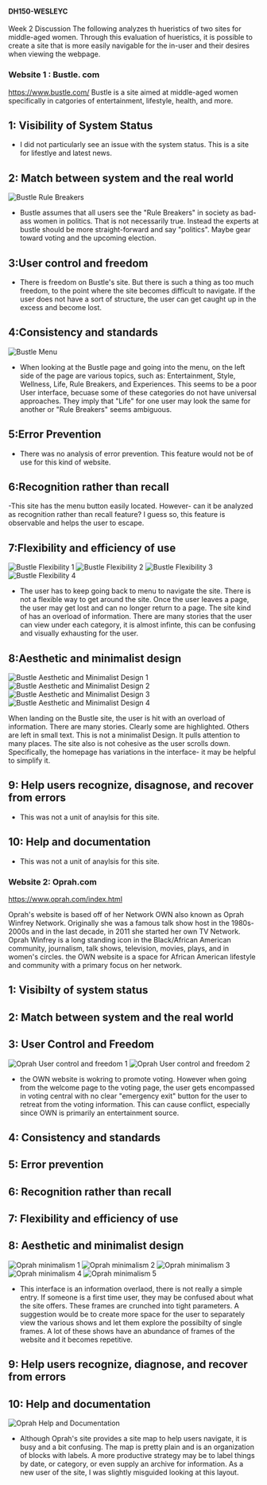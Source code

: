 #### DH150-WESLEYC
Week 2 Discussion
The following analyzes th hueristics of two sites for middle-aged women. 
Through this evaluation of hueristics, it is possible to create a site that is more easily navigable for the in-user and their desires when viewing the webpage. 

### Website 1 : Bustle. com
https://www.bustle.com/
Bustle is a site aimed at middle-aged women specifically in catgories of entertainment, lifestyle, health, and more. 

## 1: Visibility of System Status

- I did not particularly see an issue with the system status. This is a site for lifestlye and latest news.

## 2: Match between system and the real world

![Bustle Rule Breakers](https://github.com/wesleybleu/DH150-WESLEYC/blob/main/bustle-rulebreakers.png)

- Bustle assumes that all users see the "Rule Breakers" in society as bad-ass women in politics. That is not necessarily true. Instead the experts at bustle should be more straight-forward and say "politics". Maybe gear toward voting and the upcoming election. 

## 3:User control and freedom

- There is freedom on Bustle's site. But there is such a thing as too much freedom, to the point where the site becomes difficult to navigate. If the user does not have a sort of structure, the user can get caught up in the excess and become lost.

## 4:Consistency and standards

![Bustle Menu](https://github.com/wesleybleu/DH150-WESLEYC/blob/main/Bustle_systemandrealworld.png)

- When looking at the Bustle page and going into the menu, on the left side of the page are various topics, such as: Entertainment, Style, Wellness, Life, Rule Breakers, and Experiences. This seems to be a poor User interface, becuase some of these categories do not have universal approaches. They imply that "Life" for one user may look the same for another or "Rule Breakers" seems ambiguous. 

## 5:Error Prevention

- There was no analysis of error prevention. This feature would not be of use for this kind of website.

## 6:Recognition rather than recall

-This site has the menu button easily located. However- can it be analyzed as recognition rather than recall feature? I guess so, this feature is observable and helps the user to escape.

## 7:Flexibility and efficiency of use

![Bustle Flexibility 1](https://github.com/wesleybleu/DH150-WESLEYC/blob/main/flex_01.png) 
![Bustle Flexibility 2](https://github.com/wesleybleu/DH150-WESLEYC/blob/main/flex_02.png)
![Bustle Flexibility 3](https://github.com/wesleybleu/DH150-WESLEYC/blob/main/flex_03.png)
![Bustle Flexibility 4](https://github.com/wesleybleu/DH150-WESLEYC/blob/main/flex_04.png)

- The user has to keep going back to menu to navigate the site. There is not a flexible way to get around the site. Once the user leaves a page, the user may get lost and can no longer return to a page. The site kind of has an overload of information. There are many stories that the user can view under each category, it is almost infinte, this can be confusing and visually exhausting for the user. 

## 8:Aesthetic and minimalist design

![Bustle Aesthetic and Minimalist Design 1](https://github.com/wesleybleu/DH150-WESLEYC/blob/main/a%26m01.png)
![Bustle Aesthetic and Minimalist Design 2](https://github.com/wesleybleu/DH150-WESLEYC/blob/main/a%26m02.png)
![Bustle Aesthetic and Minimalist Design 3](https://github.com/wesleybleu/DH150-WESLEYC/blob/main/a%26m03.png)
![Bustle Aesthetic and Minimalist Design 4](https://github.com/wesleybleu/DH150-WESLEYC/blob/main/a%26m04.png)

When landing on the Bustle site, the user is hit with an overload of information. There are many stories. Clearly some are highlighted. Others are left in small text. This is not a minimalist Design. It pulls attention to many places. The site also is not cohesive as the user scrolls down. Specifically, the homepage has variations in the interface- it may be helpful to simplify it.

## 9: Help users recognize, disagnose, and recover from errors

- This was not a unit of anaylsis for this site.

## 10: Help and documentation

- This was not a unit of anaylsis for this site.


### Website 2: Oprah.com
https://www.oprah.com/index.html

Oprah's website is based off of her Network OWN also known as Oprah Winfrey Network. Originally she was a famous talk show host in the 1980s- 2000s and in the last decade, in 2011 she started her own TV Network. Oprah Winfrey is a long standing icon in the Black/African American community, journalism, talk shows, television, movies, plays, and in women's circles. the OWN website is a space for African American lifestyle and community with a primary focus on her network.

## 1: Visibilty of system status
## 2: Match between system and the real world
## 3: User Control and Freedom
![Oprah User control and freedom 1](https://github.com/wesleybleu/DH150-WESLEYC/blob/main/Oprah_usercontrol1.png)
![Oprah User control and freedom 2](https://github.com/wesleybleu/DH150-WESLEYC/blob/main/Oprah_usercontrol2.png)

- the OWN website is wokring to promote voting. However when going from the welcome page to the voting page, the user gets encompassed in voting central with no clear "emergency exit" button for the user to retreat from the voting information. This can cause conflict, especially since OWN is primarily an entertainment source.

## 4: Consistency and standards
## 5: Error prevention
## 6: Recognition rather than recall
## 7: Flexibility and efficiency of use
## 8: Aesthetic and minimalist design
![Oprah minimalism 1](https://github.com/wesleybleu/DH150-WESLEYC/blob/main/O_minimalist1.png)
![Oprah minimalism 2](https://github.com/wesleybleu/DH150-WESLEYC/blob/main/O_minimalist2.png)
![Oprah minimalism 3](https://github.com/wesleybleu/DH150-WESLEYC/blob/main/O_minimalist3.png)
![Oprah minimalism 4](https://github.com/wesleybleu/DH150-WESLEYC/blob/main/O_minimalist4.png)
![Oprah minimalism 5](https://github.com/wesleybleu/DH150-WESLEYC/blob/main/O_minimalist5.png)

- This interface is an information overlaod, there is not really a simple entry. If someone is a first time user, they may be confused about what the site offers. These frames are crunched into tight parameters. A suggestion would be to create more space for the user to separately view the various shows and let them explore the possibilty of single frames. A lot of these shows have an abundance of frames of the website and it becomes repetitive. 


## 9: Help users recognize, diagnose, and recover from errors
## 10: Help and documentation
![Oprah Help and Documentation](9https://github.com/wesleybleu/DH150-WESLEYC/blob/main/O_help%20and%20documentation.png)

- Although Oprah's site provides a site map to help users navigate, it is busy and a bit confusing. The map is pretty plain and is an organization of blocks with labels. A more productive strategy may be to label things by date, or category, or even supply an archive for information. As a new user of the site, I was slightly misguided looking at this layout.
